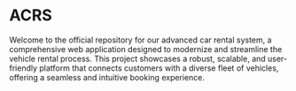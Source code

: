 # ACRS
Welcome to the official repository for our advanced car rental system, a comprehensive web application designed to modernize and streamline the vehicle rental process. This project showcases a robust, scalable, and user-friendly platform that connects customers with a diverse fleet of vehicles, offering a seamless and intuitive booking experience.
